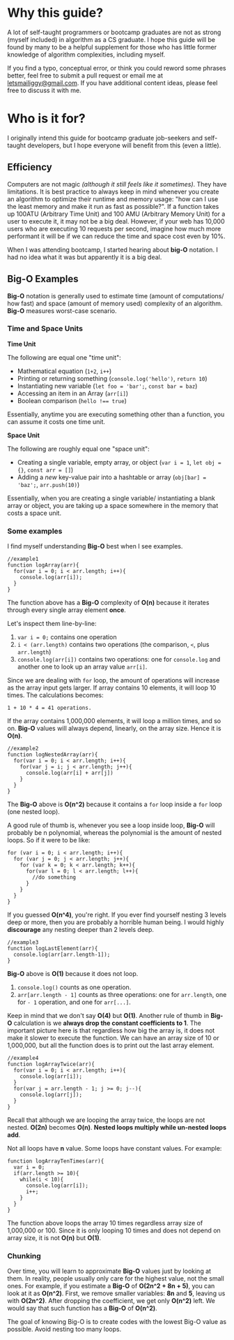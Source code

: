 # Why this guide?

A lot of self-taught programmers or bootcamp graduates are not as strong (myself included) in algorithm as a CS graduate. I hope this guide will be found by many to be a helpful supplement for those who has little former knowledge of algorithm complexities, including myself.

If you find a typo, conceptual error, or think you could reword some phrases better, feel free to submit a pull request or email me at letsmailiggy@gmail.com. If you have additional content ideas, please feel free to discuss it with me.

# Who is it for?
I originally intend this guide for bootcamp graduate job-seekers and self-taught developers, but I hope everyone will benefit from this (even a little).

## Efficiency

Computers are not magic *(although it still feels like it sometimes)*. They have limitations. It is best practice to always keep in mind whenever you create an algorithm to optimize their runtime and memory usage: "how can I use the least memory and make it run as fast as possible?". If a function takes up 100ATU (Arbitrary Time Unit) and 100 AMU (Arbitrary Memory Unit) for a user to execute it, it may not be a big deal. However, if your web has 10,000 users who are executing 10 requests per second, imagine how much more performant it will be if we can reduce the time and space cost even by 10%.

When I was attending bootcamp, I started hearing about **big-O** notation. I had no idea what it was but apparently it is a big deal.

## Big-O Examples

**Big-O** notation is generally used to estimate time (amount of computations/ how fast) and space (amount of memory used) complexity of an algorithm. **Big-O** measures worst-case scenario.

### Time and Space Units

**Time Unit**

The following are equal one "time unit":
- Mathematical equation (`1+2`, `i++`)
- Printing or returning something (`console.log('hello')`, `return 10`)
- Instantiating new variable (`let foo = 'bar';`, `const bar = baz`)
- Accessing an item in an Array  (`arr[i]`)
- Boolean comparison (`hello !== true`)

Essentially, anytime you are executing something other than a function, you can assume it costs one time unit.

**Space Unit**

The following are roughly equal one "space unit":

- Creating a single variable, empty array, or object (`var i = 1`, `let obj = {}`, `const arr = []`)
- Adding a *new* key-value pair into a hashtable or array (`obj[bar] = 'baz';`, `arr.push(10)`)

Essentially, when you are creating a single variable/ instantiating a blank array or object, you are taking up a space somewhere in the memory that costs a space unit.

### Some examples

I find myself understanding **Big-O** best when I see examples.

```
//example1
function logArray(arr){
  for(var i = 0; i < arr.length; i++){
    console.log(arr[i]);  
  }
}
```

The function above has a **Big-O** complexity of **O(n)** because it iterates through every single array element **once**.

Let's inspect them line-by-line:

1. `var i = 0;` contains one operation
2. `i < (arr.length)` contains two operations (the comparison, `<`, plus `arr.length`)
3. `console.log(arr[i])` contains two operations: one for `console.log` and another one to look up an array value `arr[i]`.

Since we are dealing with `for` loop, the amount of operations will increase as the array input gets larger. If array contains 10 elements, it will loop 10 times. The calculations becomes:

`1 + 10 * 4 = 41 operations.`

If the array contains 1,000,000 elements, it will loop a million times, and so on. **Big-O** values will always depend, linearly, on the array size. Hence it is **O(n)**.


```
//example2
function logNestedArray(arr){
  for(var i = 0; i < arr.length; i++){
    for(var j = i; j < arr.length; j++){
      console.log(arr[i] + arr[j])
    }
  }
}
```

The **Big-O** above is **O(n^2)** because it contains a `for` loop inside a `for` loop (one nested loop).

A good rule of thumb is, whenever you see a loop inside loop, **Big-O** will probably be n polynomial, whereas the polynomial is the amount of nested loops. So if it were to be like:

```
for (var i = 0; i < arr.length; i++){
  for (var j = 0; j < arr.length; j++){
    for (var k = 0; k < arr.length; k++){
      for(var l = 0; l < arr.length; l++){
        //do something
      }
    }  
  }
}
```

If you guessed **O(n^4)**, you're right. If you ever find yourself nesting 3 levels deep or more, then you are probably a horrible human being. I would highly **discourage** any nesting deeper than 2 levels deep.

```
//example3
function logLastElement(arr){
  console.log(arr[arr.length-1]);
}
```

**Big-O** above is **O(1)** because it does not loop.

1. `console.log()` counts as one operation.
2. `arr[arr.length - 1]` counts as three operations: one for `arr.length`, one for `- 1` operation, and one for `arr[...]`.

Keep in mind that we don't say **O(4)** but **O(1)**. Another rule of thumb in **Big-O** calculation is we **always drop the constant coefficients to 1**. The important picture here is that regardless how big the array is, it does not make it slower to execute the function. We can have an array size of 10 or 1,000,000, but all the function does is to print out the last array element.


```
//example4
function logArrayTwice(arr){
  for(var i = 0; i < arr.length; i++){
    console.log(arr[i]);
  }
  for(var j = arr.length - 1; j >= 0; j--){
    console.log(arr[j]);
  }
}
```

Recall that although we are looping the array twice, the loops are not nested. **O(2n)** becomes **O(n)**. **Nested loops multiply while un-nested loops add**.

Not all loops have **n** value. Some loops have constant values. For example:

```
function logArrayTenTimes(arr){
  var i = 0;
  if(arr.length >= 10){
    while(i < 10){
      console.log(arr[i]);
      i++;
    }
  }
}
```

The function above loops the array 10 times regardless array size of 1,000,000 or 100. Since it is only looping 10 times and does not depend on array size, it is not **O(n)** but **O(1)**.

### Chunking

Over time, you will learn to approximate **Big-O** values just by looking at them. In reality, people usually only care for the highest value, not the small ones. For example, if you estimate a **Big-O** of **O(2n^2 + 8n + 5)**, you can look at it as **O(n^2)**. First, we remove smaller variables: **8n** and **5**, leaving us with **O(2n^2)**. After dropping the coefficient, we get only **O(n^2)** left. We would say that such function has a **Big-O** of **O(n^2)**.

The goal of knowing Big-O is to create codes with the lowest Big-O value as possible. Avoid nesting too many loops.  
